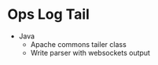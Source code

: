 Ops Log Tail
============

- Java
  - Apache commons tailer class
  - Write parser with websockets output
  

